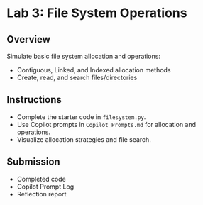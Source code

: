 # Lab 3: File System Operations

## Overview
Simulate basic file system allocation and operations:
- Contiguous, Linked, and Indexed allocation methods
- Create, read, and search files/directories

## Instructions
- Complete the starter code in `filesystem.py`.
- Use Copilot prompts in `Copilot_Prompts.md` for allocation and operations.
- Visualize allocation strategies and file search.

## Submission
- Completed code
- Copilot Prompt Log
- Reflection report
